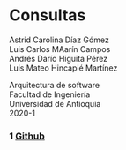 # Consultas 

Astrid Carolina Díaz Gómez  
Luis Carlos MAarín Campos  
Andrés Darío Higuita Pérez  
Luis Mateo Hincapié Martínez  

Arquitectura de software  
Facultad de Ingeniería  
Universidad de Antioquia  
2020-1  

### 1 [Github](GitHub_Gradle_Maven.pdf)

